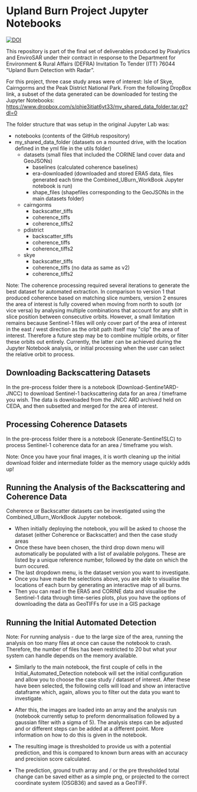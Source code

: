 # Upland Burn Project Jupyter Notebooks

[![DOI](https://zenodo.org/badge/331396785.svg)](https://zenodo.org/badge/latestdoi/331396785)

This repository is part of the final set of deliverables produced by Pixalytics and EnviroSAR under their contract in response to the Department for Environment & Rural Affairs (DEFRA) Invitation To Tender (ITT) 76044 “Upland Burn Detection with Radar”. 

For this project, three case study areas were of interest: Isle of Skye, Cairngorms and the Peak District National Park. From the following DropBox link, a subset of the data generated can be downloaded for testing the Jupyter Notebooks: https://www.dropbox.com/s/phje3itiat6yt33/my_shared_data_folder.tar.gz?dl=0 

The folder structure that was setup in the original Jupyter Lab was:
* notebooks (contents of the GitHub respository)
* my_shared_data_folder (datasets on a mounted drive, with the location defined in the yml file in the utils folder)
    + datasets (small files that included the CORINE land cover data and GeoJSONs)
        - baselines (calculated coherence baselines)
        - era-downloaded (downloaded and stored ERA5 data, files generated each time the Combined_UBurn_WorkBook Jupyter notebook is run)
        - shape_files (shapefiles corresponding to the GeoJSONs in the main datasets folder)
    + cairngorms
        - backscatter_tiffs
        - coherence_tiffs
        - coherence_tiffs2
    + pdistrict
        - backscatter_tiffs
        - coherence_tiffs
        - coherence_tiffs2
    + skye
        - backscatter_tiffs
        - coherence_tiffs (no data as same as v2)
        - coherence_tiffs2

<bold>Note:</bold> The coherence processing required several iterations to generate the best dataset for automated extraction. In comparison to version 1 that produced coherence based on matching slice numbers, version 2 ensures the area of interest is fully covered when moving from north to south (or vice versa) by analysing multiple combinations that account for any shift in slice position between consecutive orbits. However, a small limitation remains because Sentinel-1 files will only cover part of the area of interest in the east / west direction as the 
orbit path itself may "clip" the area of interest. Therefore a future step may be to combine multiple orbits, or filter these orbits out entirely. Currently, the latter can be achieved during the Jupyter Notebook analysis, or initial processing when the user can select the relative orbit to process.

## Downloading Backscattering Datasets

In the pre-process folder there is a notebook (Download-Sentine1ARD-JNCC) to download Sentinel-1 backscattering data for an area / timeframe you wish. The data is downloaded from the JNCC ARD archived held on CEDA, and then subsetted and merged for the area of interest.

## Processing Coherence Datasets

In the pre-process folder there is a notebook (Generate-Sentine1SLC) to process Sentinel-1 coherence data for an area / timeframe you wish.

<bold>Note:</bold> Once you have your final images, it is worth cleaning up the initial download folder and intermediate folder as the memory usage quickly adds up!

## Running the Analysis of the Backscattering and Coherence Data

Coherence or Backscatter datasets can be investigated using the Combined_UBurn_WorkBook Jupyter notebook. 
* When initially deploying the notebook, you will be asked to choose the dataset (either Coherence or Backscatter) and then the case study areas 
* Once these have been chosen, the third drop down menu will automatically be populated with a list of available polygons. These are listed by a unique reference number, followed by the date on which the burn occured. 
* The last dropdown menu, is the dataset version you want to investigate. 
* Once you have made the selections above, you are able to visualise the locations of each burn by generating an interactive map of all burns.
* Then you can read in the ERA5 and CORINE data and visualise the Sentinel-1 data through time-series plots, plus you have the options of downloading the data as GeoTIFFs for use in a GIS package

## Running the Initial Automated Detection

<bold>Note:</bold> For running analysis - due to the large size of the area, running the analysis on too many files at once can cause the notebook to crash. Therefore, the number of files has been restricted to 20 but what your system can handle depends on the memory available. 

* Similarly to the main notebook, the first couple of cells in the Initial_Automated_Detection notebook will set the initial configuration and allow you to choose the case study / dataset of interest. After these have been selected, the following cells will load and show an interactive dataframe which, again, allows you to filter out the data you want to investigate. 

* After this, the images are loaded into an array and the analysis run (notebook currently setup to preform denormalisation followed by a gaussian filter with a sigma of 5). The analysis steps can be adjusted and or different steps can be added at a different point. More information on how to do this is given in the notebook. 

* The resulting image is thresholded to provide us with a potential prediction, and this is compared to known burn areas with an accuracy and precision score calculated. 

* The prediction, ground truth array and / or the pre thresholded total change can be saved either as a simple png, or projected to the correct coordinate system (OSGB36) and saved as a GeoTIFF.




